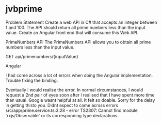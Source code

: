 # jvbprime
Problem Statement
Create a web API in C# that accepts an integer between 1 and 100. The API should return all
prime numbers less than the input value.
Create an Angular front end that will consume this Web API.


PrimeNumbers API
The PrimeNumbers API allows you to obtain all prime numbers less than the input value. 


GET api/primenumbers/{inputValue}

Angular

I had come across a lot of errors when doing the Angular implementation. Trouble fixing the binding.

Eventually I would realise the error. In normal circumstances, I would request a 2nd pair of eyes soon after I realised that I have spent more time than usual. Google wasnt helpful at all. It felt so doable. Sorry for the delay in getting thisto you. Didnt expect to come across errors
src/app/prime.service.ts:3:28 - error TS2307: Cannot find module 'rxjs/Observable' or its corresponding type declarations
